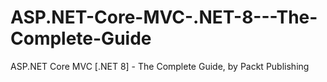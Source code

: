 # ASP.NET-Core-MVC-.NET-8---The-Complete-Guide
ASP.NET Core MVC [.NET 8] - The Complete Guide, by Packt Publishing
